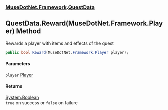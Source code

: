 ### [MuseDotNet.Framework](./MuseDotNet-Framework.md 'MuseDotNet.Framework').[QuestData](./QuestData.md 'MuseDotNet.Framework.QuestData')
## QuestData.Reward(MuseDotNet.Framework.Player) Method
Rewards a player with items and effects of the quest  
```csharp
public bool Reward(MuseDotNet.Framework.Player player);
```
#### Parameters
<a name='MuseDotNet-Framework-QuestData-Reward(MuseDotNet-Framework-Player)-player'></a>
`player` [Player](./Player.md 'MuseDotNet.Framework.Player')  
  
#### Returns
[System.Boolean](https://docs.microsoft.com/en-us/dotnet/api/System.Boolean 'System.Boolean')  
`true` on success or `false` on failure  

